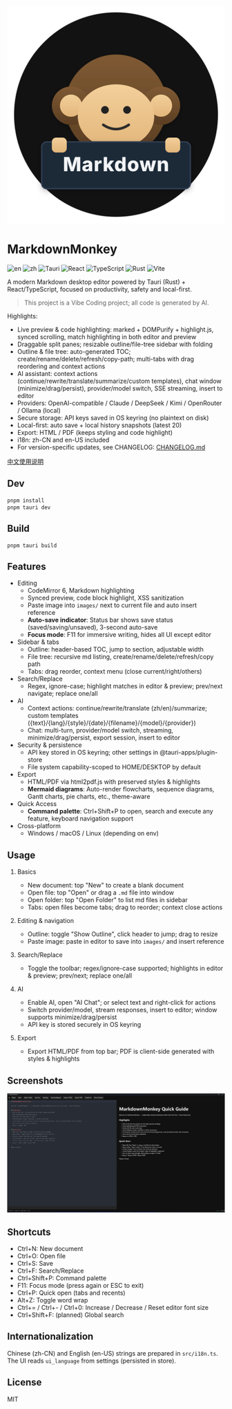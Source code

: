 ![editor](assets/icon.svg)
# MarkdownMonkey

![en](https://img.shields.io/badge/lang-English-blue) ![zh](https://img.shields.io/badge/lang-zh--CN-brightgreen) ![Tauri](https://img.shields.io/badge/Tauri-2.x-24C8DB?logo=tauri&logoColor=white) ![React](https://img.shields.io/badge/React-19-61DAFB?logo=react&logoColor=white) ![TypeScript](https://img.shields.io/badge/TypeScript-5-blue?logo=typescript&logoColor=white) ![Rust](https://img.shields.io/badge/Rust-stable-000?logo=rust&logoColor=white) ![Vite](https://img.shields.io/badge/Vite-7-646CFF?logo=vite&logoColor=white)

A modern Markdown desktop editor powered by Tauri (Rust) + React/TypeScript, focused on productivity, safety and local-first.

> This project is a Vibe Coding project; all code is generated by AI.

Highlights:
- Live preview & code highlighting: marked + DOMPurify + highlight.js, synced scrolling, match highlighting in both editor and preview
- Draggable split panes; resizable outline/file-tree sidebar with folding
- Outline & file tree: auto-generated TOC; create/rename/delete/refresh/copy-path; multi-tabs with drag reordering and context actions
- AI assistant: context actions (continue/rewrite/translate/summarize/custom templates), chat window (minimize/drag/persist), provider/model switch, SSE streaming, insert to editor
- Providers: OpenAI-compatible / Claude / DeepSeek / Kimi / OpenRouter / Ollama (local)
- Secure storage: API keys saved in OS keyring (no plaintext on disk)
- Local-first: auto save + local history snapshots (latest 20)
- Export: HTML / PDF (keeps styling and code highlight)
- i18n: zh-CN and en-US included
 - For version-specific updates, see CHANGELOG: [CHANGELOG.md](CHANGELOG.md)

[中文使用说明](README.zh-CN.md)



 

## Dev

```
pnpm install
pnpm tauri dev
```

## Build

```
pnpm tauri build
```

## Features 

- Editing
  - CodeMirror 6, Markdown highlighting
  - Synced preview, code block highlight, XSS sanitization
  - Paste image into `images/` next to current file and auto insert reference
  - **Auto-save indicator**: Status bar shows save status (saved/saving/unsaved), 3-second auto-save
  - **Focus mode**: F11 for immersive writing, hides all UI except editor
- Sidebar & tabs
  - Outline: header-based TOC, jump to section, adjustable width
  - File tree: recursive md listing, create/rename/delete/refresh/copy path
  - Tabs: drag reorder, context menu (close current/right/others)
- Search/Replace
  - Regex, ignore-case; highlight matches in editor & preview; prev/next navigate; replace one/all
- AI
  - Context actions: continue/rewrite/translate (zh/en)/summarize; custom templates ({text}/{lang}/{style}/{date}/{filename}/{model}/{provider})
  - Chat: multi-turn, provider/model switch, streaming, minimize/drag/persist, export session, insert to editor
- Security & persistence
  - API key stored in OS keyring; other settings in @tauri-apps/plugin-store
  - File system capability-scoped to HOME/DESKTOP by default
- Export
  - HTML/PDF via html2pdf.js with preserved styles & highlights
  - **Mermaid diagrams**: Auto-render flowcharts, sequence diagrams, Gantt charts, pie charts, etc., theme-aware
- Quick Access
  - **Command palette**: Ctrl+Shift+P to open, search and execute any feature, keyboard navigation support
- Cross-platform
  - Windows / macOS / Linux (depending on env)

## Usage

1) Basics
   - New document: top "New" to create a blank document
   - Open file: top "Open" or drag a `.md` file into window
   - Open folder: top "Open Folder" to list md files in sidebar
   - Tabs: open files become tabs; drag to reorder; context close actions

2) Editing & navigation
   - Outline: toggle "Show Outline", click header to jump; drag to resize
   - Paste image: paste in editor to save into `images/` and insert reference

3) Search/Replace
   - Toggle the toolbar; regex/ignore-case supported; highlights in editor & preview; prev/next; replace one/all

4) AI
   - Enable AI, open "AI Chat"; or select text and right-click for actions
   - Switch provider/model, stream responses, insert to editor; window supports minimize/drag/persist
   - API key is stored securely in OS keyring

5) Export
   - Export HTML/PDF from top bar; PDF is client-side generated with styles & highlights

## Screenshots
![ai-chat](assets/screenshotEN.png)

## Shortcuts
- Ctrl+N: New document
- Ctrl+O: Open file
- Ctrl+S: Save
- Ctrl+F: Search/Replace
- Ctrl+Shift+P: Command palette
- F11: Focus mode (press again or ESC to exit)
- Ctrl+P: Quick open (tabs and recents)
- Alt+Z: Toggle word wrap
- Ctrl+= / Ctrl+- / Ctrl+0: Increase / Decrease / Reset editor font size
- Ctrl+Shift+F: (planned) Global search

## Internationalization
Chinese (zh-CN) and English (en-US) strings are prepared in `src/i18n.ts`. The UI reads `ui_language` from settings (persisted in store).

## License
MIT
